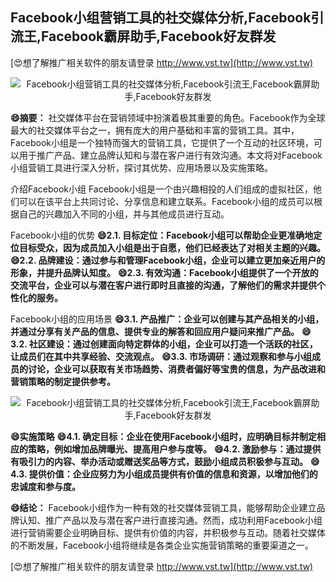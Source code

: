 ## **Facebook小组营销工具的社交媒体分析,Facebook引流王,Facebook霸屏助手,Facebook好友群发**

[😍想了解推广相关软件的朋友请登录 http://www.vst.tw](http://www.vst.tw)

 <center><img src="https://vst.tw/MP4/tuiguang/png/0.png" alt="Facebook小组营销工具的社交媒体分析,Facebook引流王,Facebook霸屏助手,Facebook好友群发"></center>

**😄摘要：**
社交媒体平台在营销领域中扮演着极其重要的角色。Facebook作为全球最大的社交媒体平台之一，拥有庞大的用户基础和丰富的营销工具。其中，Facebook小组是一个独特而强大的营销工具，它提供了一个互动的社区环境，可以用于推广产品、建立品牌认知和与潜在客户进行有效沟通。本文将对Facebook小组营销工具进行深入分析，探讨其优势、应用场景以及实施策略。

介绍Facebook小组
Facebook小组是一个由兴趣相投的人们组成的虚拟社区，他们可以在该平台上共同讨论、分享信息和建立联系。Facebook小组的成员可以根据自己的兴趣加入不同的小组，并与其他成员进行互动。

Facebook小组的优势
**😄2.1. 目标定位：Facebook小组可以帮助企业更准确地定位目标受众，因为成员加入小组是出于自愿，他们已经表达了对相关主题的兴趣。**
**😄2.2. 品牌建设：通过参与和管理Facebook小组，企业可以建立更加亲近用户的形象，并提升品牌认知度。**
**😄2.3. 有效沟通：Facebook小组提供了一个开放的交流平台，企业可以与潜在客户进行即时且直接的沟通，了解他们的需求并提供个性化的服务。**

Facebook小组的应用场景
**😄3.1. 产品推广：企业可以创建与其产品相关的小组，并通过分享有关产品的信息、提供专业的解答和回应用户疑问来推广产品。**
**😄3.2. 社区建设：通过创建面向特定群体的小组，企业可以打造一个活跃的社区，让成员们在其中共享经验、交流观点。**
**😄3.3. 市场调研：通过观察和参与小组成员的讨论，企业可以获取有关市场趋势、消费者偏好等宝贵的信息，为产品改进和营销策略的制定提供参考。**

 <center><img src="https://vst.tw/MP4/tuiguang/png/2.png" alt="Facebook小组营销工具的社交媒体分析,Facebook引流王,Facebook霸屏助手,Facebook好友群发"></center>

**😄实施策略**
**😄4.1. 确定目标：企业在使用Facebook小组时，应明确目标并制定相应的策略，例如增加品牌曝光、提高用户参与度等。**
**😄4.2. 激励参与：通过提供有吸引力的内容、举办活动或赠送奖品等方式，鼓励小组成员积极参与互动。**
**😄4.3. 提供价值：企业应努力为小组成员提供有价值的信息和资源，以增加他们的忠诚度和参与度。**

**😄结论：**
Facebook小组作为一种有效的社交媒体营销工具，能够帮助企业建立品牌认知、推广产品以及与潜在客户进行直接沟通。然而，成功利用Facebook小组进行营销需要企业明确目标、提供有价值的内容，并积极参与互动。随着社交媒体的不断发展，Facebook小组将继续是各类企业实施营销策略的重要渠道之一。

[😍想了解推广相关软件的朋友请登录 http://www.vst.tw](http://www.vst.tw)



